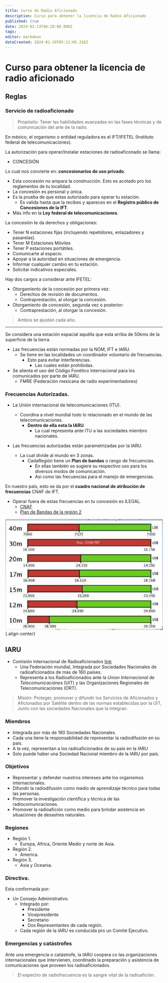 ```yaml
---
title: Curso de Radio Aficionado
description: Curso para obtener la licencia de Radio Aficionado
published: true
date: 2024-02-13T06:28:08.086Z
tags: 
editor: markdown
dateCreated: 2024-01-29T05:12:05.318Z
---
```


# Curso para obtener la licencia de radio aficionado

## Reglas
### Servicio de radioaficionado

> Propósito:
> Tener las habilidades avanzadas en las fases técnicas y de comunicación del arte de la radio.

En méxico, el organismo o entidad reguladora es el IFT/IFETEL (Instituto federal de telecomunicaciones).

La autorización para operar/Instalar estaciones de radioaficonado se llama:
- CONCESIÓN

Lo cual nos convierte en: **concesionarios de uso privado**.

- Esta concesión no ampara la construcción. Esto es acotado pro los reglamentos de tu localidad.
- La concesión es personal y única.
- Es la prueba de que estas autorizado para operar tu estación.
    - Es valida hasta que la recibes y apareces en el **Registro público de Concesiones de la IFT**.
- Más info en la **Ley federal de telecomunicaciones**.

La concesión te da derechos y obligaciones:
- Tener N estaciones fijas (incluyendo repetidores, enlazadores y pasarelas).
- Tener M Estaciones Móviles
- Tener P estaciones portátiles.
- Comunicarte al espacio.
- Apoyar a la autoridad en situaciones de emergencia.
- Informar cualquier cambio en tu estación.
- Solicitar indicativos especiales.

Hay dos cargos a considerar ante IFETEL:
- Otorgamiento de la concesión por primera vez:
  - Derechos de revisión de documentos.
  - Contraprestación, al otorgar la concesión.
- Otorgamiento de concesión, segunda vez o posterior:
  - Contraprestación, al otorgar la concesión.
  
> Ambos se ajustan cada año.

---

Se considera una estación espacial aquélla que esta arriba de 50kms de la superficie de la tierra.
- Las frecuencias están normadas por la NOM, IFT e IARU.
  - Se tiene en las localidades un coordinador voluntario de frecuencias.
    - Esto para evitar interferencias.
      - Las cuales están prohibidas.
- Se alienta el uso del Código Fonético Internacional para los comunicados por parte de IARU.
  - FMRE (Federación mexicana de radio experimentadores)

### Frecuencias Autorizadas.

- La Unión internacional de telecomunicaciones (ITU).
  - Coordina a nivel mundial todo lo relacionado en el mundo de las telecomunicaciones.
    - **Dentro de ella esta la IARU**.
      - La cual representa ante ITU a las sociedades miembro nacionales.

- Las frecuencias autorizadas están parametrizadas por la IARU.
    - La cual divide al mundo en 3 zonas.
      - CadaRegión tiene un **Plan de bandas** o rango de frecuencias.
        - En ellas también se sugiere su respectivo uso para los diversos modos de comunicación.
        - Asi como las frecuencias para el manejo de emergencias. 

En nuestro país, esto se da por el **cuadro nacional de atribución de frecuencias** CNAF de IFT.
- Operar fuera de estas frecuencias en tu concesión es ILEGAL.
  - [CNAF](https://cnaf.ift.org.mx/)
  - [Plan de Bandas de la región 2](https://www.iaru-r2.org/en-el-aire/planes-de-bandas/)
 
![plandebandas.png](/cursoradio/plandebandas.png){.align-center}

## IARU
- Comisión Internacional de Radioaficionados [link](https://www.iaru-r2.org/referencias/recursos-para-sociedades-miembros/que-es-la-iaru/)
    - Una Federación mundial, Integrada por Sociedades Nacionales de radioaficionados de más de 160 países.
    - Representa a los Radioaficionados ante la *Union Internacional de Telecomunicaciónes* (UIT) y las Organizaciones Regionales de Telecomunicaciónes (ORT).

> Misión:
Proteger, promover y difundir los Servicios de Aficionados y Aficionados por Satélite dentro de las normas establecidas por la UIT, Junto con las sociedades Nacionales que la integran.

### Miembros
- Integrada por más de 160 Sociedades Nacionales.
- Cada una tiene la responsabilidad de representar la radiodifusión en su país.
- A la vez, representan a los radioaficionados de su país en la IARU
- Solo puede haber una Sociedad Nacional miembro de la IARU por país.

### Objetivos
- Representar y defender nuestros intereses ante los organismos internacionales.
- Difundir la radiodifusión como medio de aprendizaje técnico para todas las personas.
- Promover la investigación científica y técnica de las radiocomunicaciones.
- Promover la radioafición como medio para brindar asistencia en situaciones de desastres naturales.

### Regiones
- Región 1.
    - Europa, Africa, Oriente Medio y norte de Asia.
- Región 2.
    - America.
- Región 3.
    - Asia y Oceania.

### Directiva.
Esta conformada por:
- Un Consejo Administrativo.
    - Integrado por:
        - Presidente
        - Vicepresidente
        - Secretario
        - Dos Representantes de cada región.
    - Cada región de la IARU es conducida pro un Comité Ejecutivo.

### Emergencias y catástrofes
Ante una emergencia o catástrofe, la IARU coopera co las organizaciones
internacionales que intervienen, coordinado la preparación y asistencia de
comunicaciones que proveen los radioaficionados.

> El espectro de radiofrecuencia es la sangre vital de la radioafición.


